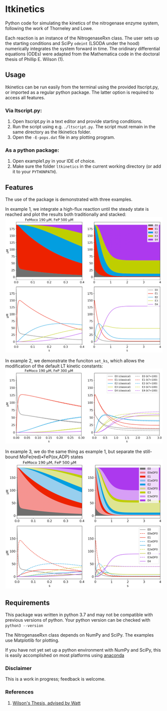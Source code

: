 # ltkinetics
Python code for simulating the kinetics of the nitrogenase enzyme system,
following the work of Thorneley and Lowe. 

Each reaction is an instance of the NitrogenaseRxn class. 
The user sets up the starting conditions and SciPy `odeint` (LSODA under the hood) numerically integrates the system forward in time. 
The oridinary differential equations (ODEs) were adapted from the Mathematica code in the doctoral thesis of Phillip E. Wilson (1).


## Usage
ltkinetics can be run easily from the terminal using the provided ltscript.py, or imported as a regular python package. The latter option is required to access all features. 

### Via ltscript.py:
1. Open ltscript.py in a text editor and provide starting conditions.
2. Run the script using e.g. `./ltscript.py`. The script must remain in the same directory as the ltkinetics folder. 
3. Open the `-E-pops.dat` file in any plotting program.

### As a python package:
1. Open example1.py in your IDE of choice.
2. Make sure the folder `ltkinetics` in the current working directory (or add it to your `PYTHONPATH`).


## Features
The use of the package is demonstrated with three examples. 

In example 1, we integrate a high-flux reaction until the steady state is reached and plot the results both traditionally and stacked:
![ex1-result1](examples/ex1-result1.png)

In example 2, we demonstrate the funciton `set_ks`, which allows the modification of the default LT kinetic constants:
![ex2-result1](examples/ex2-result1.png)

In example 3, we do the same thing as example 1, but separate the still-bound MoFe(red)•FeP(ox,ADP) states
![ex3-result1](examples/ex3-result1.png)


## Requirements
This package was written in python 3.7 and may not be compatible with previous versions of python. Your python version can be checked with `python3 --version`

The NitrogenaseRxn class depends on NumPy and SciPy. The examples use Matplotlib for plotting. 

If you have not yet set up a python environment with NumPy and SciPy, this is easily accomplished on most platforms using [anaconda](https://docs.anaconda.com/anaconda/install/)


### Disclaimer
This is a work in progress; feedback is welcome. 


### References
1. [Wilson's Thesis, advised by Watt](https://scholarsarchive.byu.edu/etd/516/)
